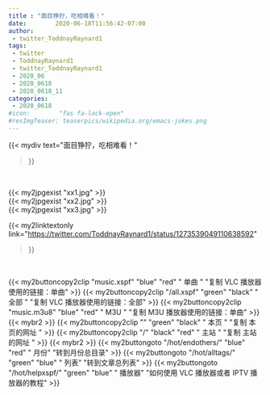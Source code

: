 ```yaml
---
title : "面目狰狞，吃相难看！"
date:        2020-06-18T11:56:42-07:00
author:
 - twitter_ToddnayRaynard1
tags:
 - twitter
 - ToddnayRaynard1
 - twitter_ToddnayRaynard1
 - 2020_06
 - 2020_0618
 - 2020_0618_11
categories:
 - 2020_0618
#icon:        "fas fa-lock-open"
#resImgTeaser: teaserpics/wikipedia.org/emacs-jokes.png
---
```


{{< mydiv text="面目狰狞，吃相难看！"
>}}
<br>




{{< my2jpgexist "xx1.jpg" >}}<br>
{{< my2jpgexist "xx2.jpg" >}}<br>
{{< my2jpgexist "xx3.jpg" >}}<br>


{{< my2linktextonly link="https://twitter.com/ToddnayRaynard1/status/1273539049110638592"
>}}


<br>

{{< my2buttoncopy2clip "music.xspf"        "blue"   "red"    " 单曲 "  "复制 VLC 播放器使用的链接：单曲" >}} {{< my2buttoncopy2clip "/all.xspf"         "green"  "black"  " 全部 "  "复制 VLC 播放器使用的链接：全部" >}} {{< my2buttoncopy2clip "music.m3u8"        "blue"   "red"    " M3U  "    "复制 M3U 播放器使用的链接：单曲" >}} {{< mybr2 >}} {{< my2buttoncopy2clip ""                  "green"  "black"  " 本页 "    "复制 本页的网址 " >}} {{< my2buttoncopy2clip "/"                 "black"  "red"    " 主站 "    "复制 主站的网址 " >}} {{< mybr2 >}} {{< my2buttongoto      "/hot/endothers/"   "blue"   "red"    " 月份"   "转到月份总目录" >}} {{< my2buttongoto      "/hot/alltags/"     "green"  "blue"   " 列表"   "转到文章总列表" >}} {{< my2buttongoto      "/hot/helpxspf/"    "green"  "blue"   " 播放器" "如何使用 VLC 播放器或者 IPTV 播放器的教程" >}} 
